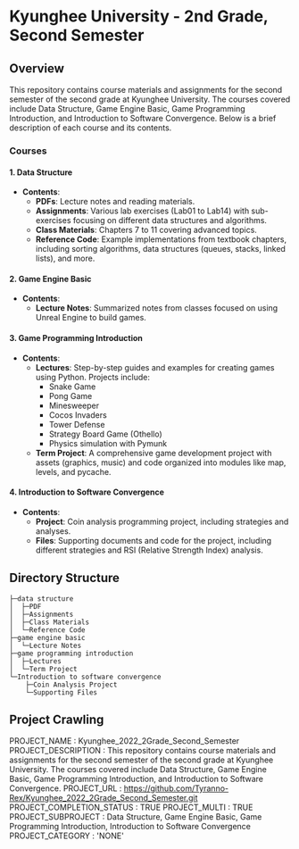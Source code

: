 # Kyunghee University - 2nd Grade, Second Semester

## Overview
This repository contains course materials and assignments for the second semester of the second grade at Kyunghee University. The courses covered include Data Structure, Game Engine Basic, Game Programming Introduction, and Introduction to Software Convergence. Below is a brief description of each course and its contents.

### Courses

#### 1. Data Structure
- **Contents**:
  - **PDFs**: Lecture notes and reading materials.
  - **Assignments**: Various lab exercises (Lab01 to Lab14) with sub-exercises focusing on different data structures and algorithms.
  - **Class Materials**: Chapters 7 to 11 covering advanced topics.
  - **Reference Code**: Example implementations from textbook chapters, including sorting algorithms, data structures (queues, stacks, linked lists), and more.

#### 2. Game Engine Basic
- **Contents**:
  - **Lecture Notes**: Summarized notes from classes focused on using Unreal Engine to build games.

#### 3. Game Programming Introduction
- **Contents**:
  - **Lectures**: Step-by-step guides and examples for creating games using Python. Projects include:
    - Snake Game
    - Pong Game
    - Minesweeper
    - Cocos Invaders
    - Tower Defense
    - Strategy Board Game (Othello)
    - Physics simulation with Pymunk
  - **Term Project**: A comprehensive game development project with assets (graphics, music) and code organized into modules like map, levels, and pycache.

#### 4. Introduction to Software Convergence
- **Contents**:
  - **Project**: Coin analysis programming project, including strategies and analyses.
  - **Files**: Supporting documents and code for the project, including different strategies and RSI (Relative Strength Index) analysis.

## Directory Structure
```
├─data structure
│  ├─PDF
│  ├─Assignments
│  ├─Class Materials
│  └─Reference Code
├─game engine basic
│  └─Lecture Notes
├─game programming introduction
│  ├─Lectures
│  └─Term Project
└─Introduction to software convergence
    ├─Coin Analysis Project
    └─Supporting Files
```

## Project Crawling

PROJECT_NAME : Kyunghee_2022_2Grade_Second_Semester
PROJECT_DESCRIPTION : This repository contains course materials and assignments for the second semester of the second grade at Kyunghee University. The courses covered include Data Structure, Game Engine Basic, Game Programming Introduction, and Introduction to Software Convergence.
PROJECT_URL : https://github.com/Tyranno-Rex/Kyunghee_2022_2Grade_Second_Semester.git 
PROJECT_COMPLETION_STATUS : TRUE
PROJECT_MULTI : TRUE
PROJECT_SUBPROJECT : Data Structure, Game Engine Basic, Game Programming Introduction, Introduction to Software Convergence
PROJECT_CATEGORY : 'NONE'
